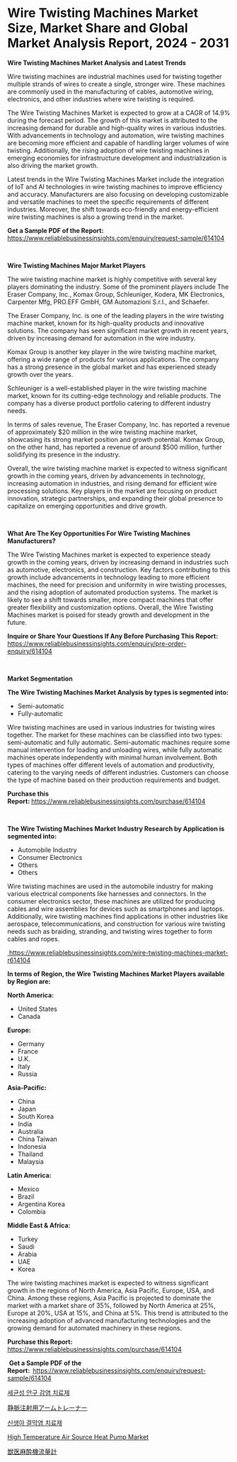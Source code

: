 <p><h1>Wire Twisting Machines Market Size, Market Share and Global Market Analysis Report, 2024 - 2031</h1></p><p><strong>Wire Twisting Machines Market Analysis and Latest Trends</strong></p>
<p><p>Wire twisting machines are industrial machines used for twisting together multiple strands of wires to create a single, stronger wire. These machines are commonly used in the manufacturing of cables, automotive wiring, electronics, and other industries where wire twisting is required.</p><p>The Wire Twisting Machines Market is expected to grow at a CAGR of 14.9% during the forecast period. The growth of this market is attributed to the increasing demand for durable and high-quality wires in various industries. With advancements in technology and automation, wire twisting machines are becoming more efficient and capable of handling larger volumes of wire twisting. Additionally, the rising adoption of wire twisting machines in emerging economies for infrastructure development and industrialization is also driving the market growth.</p><p>Latest trends in the Wire Twisting Machines Market include the integration of IoT and AI technologies in wire twisting machines to improve efficiency and accuracy. Manufacturers are also focusing on developing customizable and versatile machines to meet the specific requirements of different industries. Moreover, the shift towards eco-friendly and energy-efficient wire twisting machines is also a growing trend in the market.</p></p>
<p><strong>Get a Sample PDF of the Report:&nbsp;</strong> <a href="https://www.reliablebusinessinsights.com/enquiry/request-sample/614104">https://www.reliablebusinessinsights.com/enquiry/request-sample/614104</a></p>
<p>&nbsp;</p>
<p><strong>Wire Twisting Machines Major Market Players</strong></p>
<p><p>The wire twisting machine market is highly competitive with several key players dominating the industry. Some of the prominent players include The Eraser Company, Inc., Komax Group, Schleuniger, Kodera, MK Electronics, Carpenter Mfg, PRO.EFF GmbH, GM Automazioni S.r.l., and Schaefer.</p><p>The Eraser Company, Inc. is one of the leading players in the wire twisting machine market, known for its high-quality products and innovative solutions. The company has seen significant market growth in recent years, driven by increasing demand for automation in the wire industry.</p><p>Komax Group is another key player in the wire twisting machine market, offering a wide range of products for various applications. The company has a strong presence in the global market and has experienced steady growth over the years.</p><p>Schleuniger is a well-established player in the wire twisting machine market, known for its cutting-edge technology and reliable products. The company has a diverse product portfolio catering to different industry needs.</p><p>In terms of sales revenue, The Eraser Company, Inc. has reported a revenue of approximately $20 million in the wire twisting machine market, showcasing its strong market position and growth potential. Komax Group, on the other hand, has reported a revenue of around $500 million, further solidifying its presence in the industry.</p><p>Overall, the wire twisting machine market is expected to witness significant growth in the coming years, driven by advancements in technology, increasing automation in industries, and rising demand for efficient wire processing solutions. Key players in the market are focusing on product innovation, strategic partnerships, and expanding their global presence to capitalize on emerging opportunities and drive growth.</p></p>
<p>&nbsp;</p>
<p><strong>What Are The Key Opportunities For Wire Twisting Machines Manufacturers?</strong></p>
<p><p>The Wire Twisting Machines market is expected to experience steady growth in the coming years, driven by increasing demand in industries such as automotive, electronics, and construction. Key factors contributing to this growth include advancements in technology leading to more efficient machines, the need for precision and uniformity in wire twisting processes, and the rising adoption of automated production systems. The market is likely to see a shift towards smaller, more compact machines that offer greater flexibility and customization options. Overall, the Wire Twisting Machines market is poised for steady growth and development in the future.</p></p>
<p><strong>Inquire or Share Your Questions If Any Before Purchasing This Report:</strong> <a href="https://www.reliablebusinessinsights.com/enquiry/pre-order-enquiry/614104">https://www.reliablebusinessinsights.com/enquiry/pre-order-enquiry/614104</a></p>
<p>&nbsp;</p>
<p><strong>Market Segmentation</strong></p>
<p><strong>The Wire Twisting Machines Market Analysis by types is segmented into:</strong></p>
<p><ul><li>Semi-automatic</li><li>Fully-automatic</li></ul></p>
<p><p>Wire twisting machines are used in various industries for twisting wires together. The market for these machines can be classified into two types: semi-automatic and fully automatic. Semi-automatic machines require some manual intervention for loading and unloading wires, while fully automatic machines operate independently with minimal human involvement. Both types of machines offer different levels of automation and productivity, catering to the varying needs of different industries. Customers can choose the type of machine based on their production requirements and budget.</p></p>
<p><strong>Purchase this Report:&nbsp;</strong><a href="https://www.reliablebusinessinsights.com/purchase/614104">https://www.reliablebusinessinsights.com/purchase/614104</a></p>
<p>&nbsp;</p>
<p><strong>The Wire Twisting Machines Market Industry Research by Application is segmented into:</strong></p>
<p><ul><li>Automobile Industry</li><li>Consumer Electronics</li><li>Others</li><li>Others</li></ul></p>
<p><p>Wire twisting machines are used in the automobile industry for making various electrical components like harnesses and connectors. In the consumer electronics sector, these machines are utilized for producing cables and wire assemblies for devices such as smartphones and laptops. Additionally, wire twisting machines find applications in other industries like aerospace, telecommunications, and construction for various wire twisting needs such as braiding, stranding, and twisting wires together to form cables and ropes.</p></p>
<p><a href="https://www.reliablebusinessinsights.com/wire-twisting-machines-market-r614104">&nbsp;https://www.reliablebusinessinsights.com/wire-twisting-machines-market-r614104</a></p>
<p><strong>In terms of Region, the Wire Twisting Machines Market Players available by Region are:</strong></p>
<p>
    <p> <strong> North America: </strong>
        <ul>
            <li>United States</li>
            <li>Canada</li>
        </ul>
        </p> 
    <p> <strong> Europe: </strong>
        <ul>
            <li>Germany</li>
            <li>France</li>
            <li>U.K.</li>
            <li>Italy</li>
            <li>Russia</li>
        </ul>
        </p> 
    <p> <strong> Asia-Pacific: </strong>
        <ul>
            <li>China</li>
            <li>Japan</li>
            <li>South Korea</li>
            <li>India</li>
            <li>Australia</li>
            <li>China Taiwan</li>
            <li>Indonesia</li>
            <li>Thailand</li>
            <li>Malaysia</li>
        </ul>
        </p> 
    <p> <strong> Latin America: </strong>
        <ul>
            <li>Mexico</li>
            <li>Brazil</li>
            <li>Argentina Korea</li>
            <li>Colombia</li>
        </ul>
        </p> 
    <p> <strong> Middle East & Africa: </strong>
        <ul>
            <li>Turkey</li>
            <li>Saudi</li>
            <li>Arabia</li>
            <li>UAE</li>
            <li>Korea</li>
        </ul>
    </p>
    </p>
<p><p>The wire twisting machines market is expected to witness significant growth in the regions of North America, Asia Pacific, Europe, USA, and China. Among these regions, Asia Pacific is projected to dominate the market with a market share of 35%, followed by North America at 25%, Europe at 20%, USA at 15%, and China at 5%. This trend is attributed to the increasing adoption of advanced manufacturing technologies and the growing demand for automated machinery in these regions.</p></p>
<p><strong>Purchase this Report: </strong><a href="https://www.reliablebusinessinsights.com/purchase/614104">https://www.reliablebusinessinsights.com/purchase/614104</a></p>
<p>&nbsp;<strong>Get a Sample PDF of the Report:&nbsp;&nbsp;</strong><a href="https://www.reliablebusinessinsights.com/enquiry/request-sample/614104">https://www.reliablebusinessinsights.com/enquiry/request-sample/614104</a></p>
<p><strong></strong></p>
<p><p><a href="https://github.com/joyliyu/Market-Research-Report-List-1/blob/main/470182991102.md">세균성 안구 감염 치료제</a></p><p><a href="https://github.com/zoetazuur/Market-Research-Report-List-1/blob/main/912354699742.md">静脈注射用アームトレーナー</a></p><p><a href="https://github.com/Jimmieraun892023/Market-Research-Report-List-1/blob/main/783631091101.md">신생아 결막염 치료제</a></p><p><a href="https://github.com/lbird53714/Market-Research-Report-List-4/blob/main/high-temperature-air-source-heat-pump-market.md">High Temperature Air Source Heat Pump Market</a></p><p><a href="https://github.com/dadanedu33/Market-Research-Report-List-1/blob/main/665931399741.md">獣医麻酔機流量計</a></p></p>